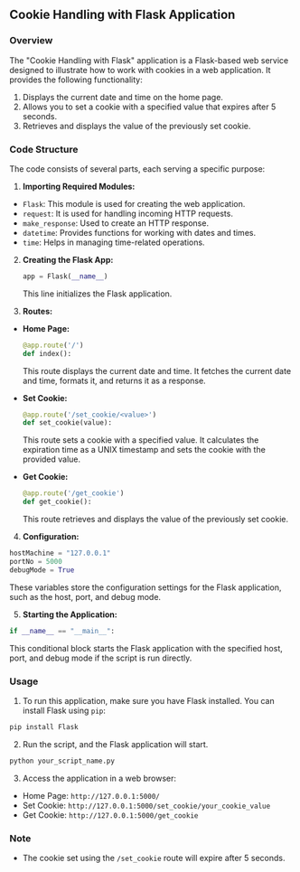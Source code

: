 
## Cookie Handling with Flask Application

### Overview

The "Cookie Handling with Flask" application is a Flask-based web service designed to illustrate how to work with cookies in a web application. It provides the following functionality:

1.  Displays the current date and time on the home page.
2.  Allows you to set a cookie with a specified value that expires after 5 seconds.
3.  Retrieves and displays the value of the previously set cookie.

### Code Structure

The code consists of several parts, each serving a specific purpose:

1.  **Importing Required Modules:**

-   `Flask`: This module is used for creating the web application.
-   `request`: It is used for handling incoming HTTP requests.
-   `make_response`: Used to create an HTTP response.
-   `datetime`: Provides functions for working with dates and times.
-   `time`: Helps in managing time-related operations.
2.  **Creating the Flask App:**

    ``` python 
    app = Flask(__name__) 
    ```

    This line initializes the Flask application.

3.  **Routes:**

-   **Home Page:**
    
    ```python
    @app.route('/')
    def index():
    ```

    This route displays the current date and time. It fetches the current date and time, formats it, and returns it as a response.
    
-   **Set Cookie:**
    
    ```python    
    @app.route('/set_cookie/<value>')
    def set_cookie(value):
    ```
    
    This route sets a cookie with a specified value. It calculates the expiration time as a UNIX timestamp and sets the cookie with the provided value.
    
-   **Get Cookie:**
    
    ```python    
    @app.route('/get_cookie')
    def get_cookie():
    ```
    This route retrieves and displays the value of the previously set cookie.
    
4.  **Configuration:**

```python
hostMachine = "127.0.0.1"
portNo = 5000
debugMode = True
```

These variables store the configuration settings for the Flask application, such as the host, port, and debug mode.

5.  **Starting the Application:**

``` Python
if __name__ == "__main__":
```

This conditional block starts the Flask application with the specified host, port, and debug mode if the script is run directly.


### Usage

1.  To run this application, make sure you have Flask installed. You can install Flask using `pip`:

```    bash
pip install Flask
```

2.  Run the script, and the Flask application will start.

```    bash
python your_script_name.py
```

3.  Access the application in a web browser:

-   Home Page: `http://127.0.0.1:5000/`
-   Set Cookie: `http://127.0.0.1:5000/set_cookie/your_cookie_value`
-   Get Cookie: `http://127.0.0.1:5000/get_cookie`

### Note

-   The cookie set using the `/set_cookie` route will expire after 5 seconds.